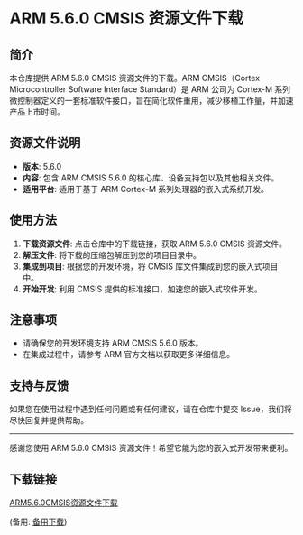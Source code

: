 # ARM 5.6.0 CMSIS 资源文件下载

## 简介
本仓库提供 ARM 5.6.0 CMSIS 资源文件的下载。ARM CMSIS（Cortex Microcontroller Software Interface Standard）是 ARM 公司为 Cortex-M 系列微控制器定义的一套标准软件接口，旨在简化软件重用，减少移植工作量，并加速产品上市时间。

## 资源文件说明
- **版本**: 5.6.0
- **内容**: 包含 ARM CMSIS 5.6.0 的核心库、设备支持包以及其他相关文件。
- **适用平台**: 适用于基于 ARM Cortex-M 系列处理器的嵌入式系统开发。

## 使用方法
1. **下载资源文件**: 点击仓库中的下载链接，获取 ARM 5.6.0 CMSIS 资源文件。
2. **解压文件**: 将下载的压缩包解压到您的项目目录中。
3. **集成到项目**: 根据您的开发环境，将 CMSIS 库文件集成到您的嵌入式项目中。
4. **开始开发**: 利用 CMSIS 提供的标准接口，加速您的嵌入式软件开发。

## 注意事项
- 请确保您的开发环境支持 ARM CMSIS 5.6.0 版本。
- 在集成过程中，请参考 ARM 官方文档以获取更多详细信息。

## 支持与反馈
如果您在使用过程中遇到任何问题或有任何建议，请在仓库中提交 Issue，我们将尽快回复并提供帮助。

---

感谢您使用 ARM 5.6.0 CMSIS 资源文件！希望它能为您的嵌入式开发带来便利。

## 下载链接
[ARM5.6.0CMSIS资源文件下载](https://pan.quark.cn/s/2d52f32bc98a) 

(备用: [备用下载](https://pan.baidu.com/s/1mRuEKSu01CddNXY0mK3GLg?pwd=1234))
